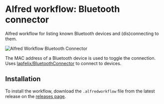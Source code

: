 # Alfred workflow: Bluetooth connector
Alfred workflow for listing known Bluetooth devices and (dis)connecting to them.

![Alfred Workflow Bluetooth Connector](https://raw.githubusercontent.com/trietsch/alfred-bluetooth-connector/master/alfred-bluetooth-connector.png "Alfred Workflow Bluetooth Connector")

The MAC address of a Bluetooth device is used to toggle the connection. Uses [lapfelix/BluetoothConnector](https://github.com/lapfelix/BluetoothConnector) to connect to devices.

## Installation
To install the workflow, download the `.alfredworkflow` file from the latest release on the [releases page](https://github.com/trietsch/alfred-bluetooth-connector/releases).